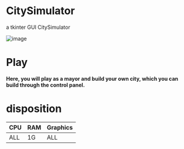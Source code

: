 # CitySimulator
a tkinter GUI CitySimulator

![image](https://github.com/Buelie/CitySimulator/assets/111875719/784c8469-0c15-46b9-b53d-abe24b4933e9)

# Play
**Here, you will play as a mayor and build your own city, which you can build through the control panel.**

# disposition
| CPU | RAM | Graphics |
| --- | --- | --- |
| ALL | 1G | ALL |
